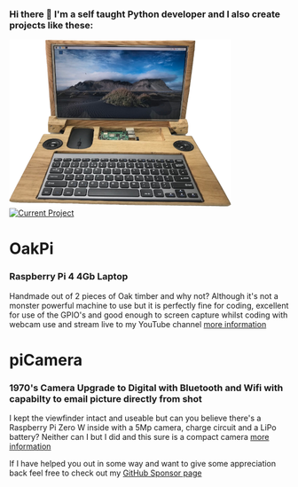 ### Hi there 👋 I'm a self taught Python developer and I also create projects like these:
![OakPi Laptop](OakPi400.png)[![Current Project](https://img.youtube.com/vi/0L9q_cWUW1I/0.jpg)](http://www.youtube.com/watch?v=0L9q_cWUW1I)
<!--![1970's Camera Upgrade to Digital with Bluetooth and Wifi with capabilty to email picture directly from shot](piCamera400.png)-->
# OakPi
### Raspberry Pi 4 4Gb Laptop
Handmade out of 2 pieces of Oak timber and why not? Although it's not a monster powerful machine to use but it is perfectly fine for coding, excellent for use of the GPIO's and good enough to screen capture whilst coding with webcam use and stream live to my YouTube channel
[more information](https://raspipkr.github.io/martinparkers/11.html)

# piCamera
### 1970's Camera Upgrade to Digital with Bluetooth and Wifi with capabilty to email picture directly from shot
I kept the viewfinder intact and useable but can you believe there's a Raspberry Pi Zero W inside with a 5Mp camera, charge circuit and a LiPo battery?
Neither can I but I did and this sure is a compact camera
[more information](https://raspipkr.github.io/martinparkers/10.html)

If I have helped you out in some way and want to give some appreciation back feel free to check out my [GitHub Sponsor page](https://github.com/sponsors/RasPiPkr)
<!--[![Current Project](https://img.youtube.com/vi/0L9q_cWUW1I/0.jpg)](http://www.youtube.com/watch?v=0L9q_cWUW1I)
**RasPiPkr/RasPiPkr** is a ✨ _special_ ✨ repository because its `README.md` (this file) appears on your GitHub profile.

Here are some ideas to get you started:

- 🔭 I’m currently working on ...
- 🌱 I’m currently learning ...
- 👯 I’m looking to collaborate on ...
- 🤔 I’m looking for help with ...
- 💬 Ask me about ...
- 📫 How to reach me: ...
- 😄 Pronouns: ...
- ⚡ Fun fact: ...
-->
